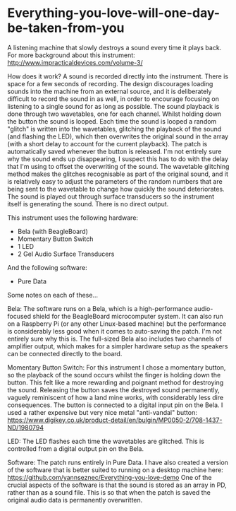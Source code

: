# Everything-you-love-will-one-day-be-taken-from-you
A listening machine that slowly destroys a sound every time it plays back.
For more background about this instrument: http://www.impracticaldevices.com/volume-3/

How does it work?
A sound is recorded directly into the instrument. There is space for a few seconds of recording. The design discourages loading sounds into the machine from an external source, and it is deliberately difficult to record the sound in as well, in order to encourage focusing on listening to a single sound for as long as possible.
The sound playback is done through two wavetables, one for each channel. Whilst holding down the button the sound is looped. Each time the sound is looped a random "glitch" is written into the wavetables, glitching the playback of the sound (and flashing the LED), which then overwrites the original sound in the array (with a short delay to account for the current playback). The patch is automatically saved whenever the button is released. 
I'm not entirely sure why the sound ends up disappearing, I suspect this has to do with the delay that I'm using to offset the overwriting of the sound. The wavetable glitching method makes the glitches recognisable as part of the original sound, and it is relatively easy to adjust the parameters of the random numbers that are being sent to the wavetable to change how quickly the sound deteriorates.
The sound is played out through surface transducers so the instrument itself is generating the sound. There is no direct output.


This instrument uses the following hardware:
- Bela (with BeagleBoard)
- Momentary Button Switch
- 1 LED
- 2 Gel Audio Surface Transducers

And the following software:
- Pure Data

Some notes on each of these...

Bela:
The software runs on a Bela, which is a high-performance audio-focused shield for the BeagleBoard microcomputer system. It can also run on a Raspberry Pi (or any other Linux-based machine) but the performance is considerably less good when it comes to auto-saving the patch. I'm not entirely sure why this is. The full-sized Bela also includes two channels of amplifier output, which makes for a simpler hardware setup as the speakers can be connected directly to the board. 

Momentary Button Switch:
For this instrument I chose a momentary button, so the playback of the sound occurs whilst the finger is holding down the button. This felt like a more rewarding and poignant method for destroying the sound. Releasing the button saves the destroyed sound permanently, vaguely reminiscent of how a land mine works, with considerably less dire consequences.
The button is connected to a digital input pin on the Bela. I used a rather expensive but very nice metal "anti-vandal" button: https://www.digikey.co.uk/product-detail/en/bulgin/MP0050-2/708-1437-ND/1980794

LED:
The LED flashes each time the wavetables are glitched. This is controlled from a digital output pin on the Bela.


Software:
The patch runs entirely in Pure Data. I have also created a version of the software that is better suited to running on a desktop machine here: https://github.com/yannseznec/Everything-you-love-demo
One of the crucial aspects of the software is that the sound is stored as an array in PD, rather than as a sound file. This is so that when the patch is saved the original audio data is permanently overwritten. 
